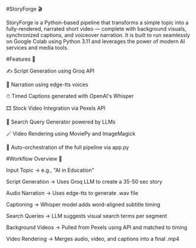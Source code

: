 #StoryForge 🎬
 
StoryForge is a Python-based pipeline that transforms a simple topic into a fully-rendered, narrated short video — complete with background visuals, synchronized captions, and voiceover narration. It is built to run seamlessly on Google Colab using Python 3.11 and leverages the power of modern AI services and media tools.

#Features 🚀
 
✍️ Script Generation using Groq API

🎤 Narration using edge-tts voices

⏱ Timed Captions generated with OpenAI's Whisper

🎞 Stock Video Integration via Pexels API

🧠 Search Query Generator powered by LLMs

🪄 Video Rendering using MoviePy and ImageMagick

🔄 Auto-orchestration of the full pipeline via app.py

#Workflow Overview 🧠
 
Input Topic → e.g., "AI in Education"

Script Generation → Uses Groq LLM to create a 35-50 sec story

Audio Narration → Uses edge-tts to generate .wav file

Captioning → Whisper model adds word-aligned subtitle timing

Search Queries → LLM suggests visual search terms per segment

Background Videos → Pulled from Pexels using API and matched to timing

Video Rendering → Merges audio, video, and captions into a final .mp4
